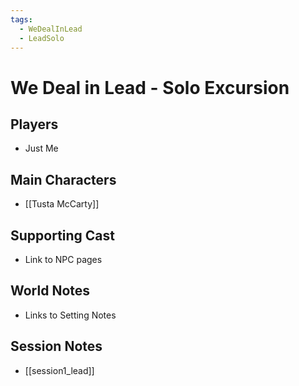```yaml
---
tags:
  - WeDealInLead
  - LeadSolo
---
```


# We Deal in Lead - Solo Excursion
## Players
- Just Me
## Main Characters
- [[Tusta McCarty]]
## Supporting Cast
- Link to NPC pages

## World Notes
- Links to Setting Notes

## Session Notes
- [[session1_lead]]
